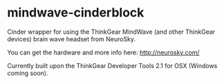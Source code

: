 mindwave-cinderblock
====================

Cinder wrapper for using the ThinkGear MindWave (and other ThinkGear devices) brain wave headset from NeuroSky.

You can get the hardware and more info here: http://neurosky.com/

Currently built upon the ThinkGear Developer Tools 2.1 for OSX (Windows coming soon).
